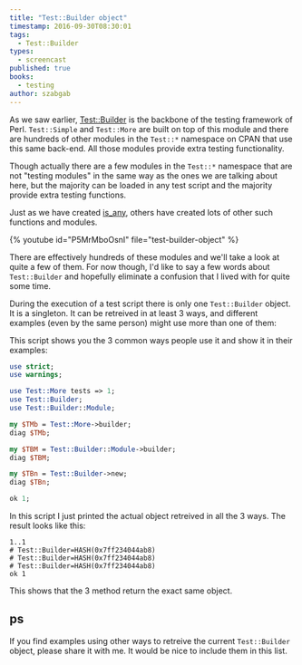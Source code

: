 ```yaml
---
title: "Test::Builder object"
timestamp: 2016-09-30T08:30:01
tags:
  - Test::Builder
types:
  - screencast
published: true
books:
  - testing
author: szabgab
---
```



As we saw earlier, [Test::Builder](https://metacpan.org/pod/Test::Builder) is the backbone of the testing framework of Perl.
`Test::Simple` and `Test::More` are built on top of this module and there are hundreds of other modules in the `Test::*` namespace on CPAN
that use this same back-end. All those modules provide extra testing functionality.

Though actually there are a few modules in the `Test::*` namespace that are not "testing modules" in the same way as the ones we are
talking about here, but the majority can be loaded in any test script and the majority provide extra testing functions.

Just as we have created [is_any](/is-any-to-test-multiple-expected-values), others have created lots of other such functions and modules.


{% youtube id="P5MrMboOsnI" file="test-builder-object" %}

There are effectively hundreds of these modules and we'll take a look at quite a few of them. For now though, I'd like to say a few words
about `Test::Builder` and hopefully eliminate a confusion that I lived with for quite some time.

During the execution of a test script there is only one `Test::Builder` object. It is a singleton.
It can be retreived in at least 3 ways, and different examples (even by the same person) might use more than one of them:

This script shows you the 3 common ways people use it and show it in their examples:


```perl
use strict;
use warnings;

use Test::More tests => 1;
use Test::Builder;
use Test::Builder::Module;

my $TMb = Test::More->builder;
diag $TMb;

my $TBM = Test::Builder::Module->builder;
diag $TBM;

my $TBn = Test::Builder->new;
diag $TBn;

ok 1;
```

In this script I just printed the actual object retreived in all the 3 ways. The result looks like this:

```
1..1
# Test::Builder=HASH(0x7ff234044ab8)
# Test::Builder=HASH(0x7ff234044ab8)
# Test::Builder=HASH(0x7ff234044ab8)
ok 1
```

This shows that the 3 method return the exact same object.

## ps

If you find examples using other ways to retreive the current `Test::Builder` object, please share it with me.
It would be nice to include them in this list.


